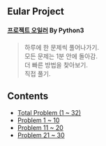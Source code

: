 ## Eular Project
#### [프로젝트 오일러](http://euler.synap.co.kr/) By Python3

> 하루에 한 문제씩 풀어나가기.  
> 모든 문제는 1분 안에 돌아감.  
> 더 빠른 방법을 찾아보기.  
> 직접 풀기.  

## Contents

- [Total Problem (1 ~ 32) ](https://github.com/DongjunLee/EulerProject/blob/master/Project%20Euler.ipynb)
- [Problem 1 ~ 10](https://github.com/DongjunLee/EulerProject/blob/master/Project_Euler_Problem_1~10.ipynb)
- [Problem 11 ~ 20](https://github.com/DongjunLee/EulerProject/blob/master/Project_Euler_Problem_11~20.ipynb)
- [Problem 21 ~ 30](https://github.com/DongjunLee/EulerProject/blob/master/Project_Euler_Problem_21~30.ipynb)

